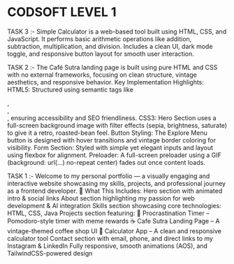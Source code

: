 # CODSOFT LEVEL 1
TASK 3 :-
Simple Calculator is a web-based tool built using HTML, CSS, and JavaScript.
It performs basic arithmetic operations like addition, subtraction, multiplication, and division.
Includes a clean UI, dark mode toggle, and responsive button layout for smooth user interaction.

TASK 2 :-
The Café Sutra landing page is built using pure HTML and CSS with no external frameworks, focusing on clean structure, vintage aesthetics, and responsive behavior.
Key Implementation Highlights:
HTML5: Structured using semantic tags like <section>, <footer>, <form>, ensuring accessibility and SEO friendliness.
CSS3:
Hero Section uses a full-screen background image with filter effects (sepia, brightness, saturate) to give it a retro, roasted-bean feel.
Button Styling: The Explore Menu button is designed with hover transitions and vintage border coloring for visibility.
Form Section: Styled with simple yet elegant inputs and layout using flexbox for alignment.
Preloader: A full-screen preloader using a GIF (background: url(...) no-repeat center) fades out once content loads.


TASK 1 :-
Welcome to my personal portfolio — a visually engaging and interactive website showcasing my skills, projects, and professional journey as a frontend developer. 🚀
What This Includes:
Hero section with animated intro & social links
About section highlighting my passion for web development & AI integration
Skills section showcasing core technologies: HTML, CSS, Java
Projects section featuring:
🎯 Procrastination Timer – Pomodoro-style timer with meme rewards
☕ Cafe Sutra Landing Page – A vintage-themed coffee shop UI
🧮 Calculator App – A clean and responsive calculator tool
Contact section with email, phone, and direct links to my Instagram & LinkedIn
Fully responsive, smooth animations (AOS), and TailwindCSS-powered design
